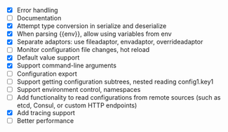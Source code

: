 - [x] Error handling
- [ ] Documentation
- [x] Attempt type conversion in serialize and deserialize
- [x] When parsing {{env}}, allow using variables from env
- [x] Separate adaptors: use fileadaptor, envadaptor, overrideadaptor
- [ ] Monitor configuration file changes, hot reload
- [x] Default value support
- [x] Support command-line arguments
- [ ] Configuration export
- [ ] Support getting configuration subtrees, nested reading config1.key1
- [ ] Support environment control, namespaces
- [ ] Add functionality to read configurations from remote sources (such as etcd, Consul, or custom HTTP endpoints)
- [x] Add tracing support
- [ ] Better performance

